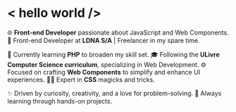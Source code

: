 # < hello world />
🌐 **Front-end Developer** passionate about JavaScript and Web Components.
🚀 Front-end Developer at **LDNA S/A** | Freelancer in my spare time.

📘 Currently learning **PHP** to broaden my skill set.
🎓 Following the **ULivre Computer Science curriculum**, specializing in Web Development.
⚙️ Focused on crafting **Web Components** to simplify and enhance UI experiences.
🧙‍♀️ Expert in **CSS** magicks and tricks.

✨ Driven by curiosity, creativity, and a love for problem-solving.
🎯 Always learning through hands-on projects.
